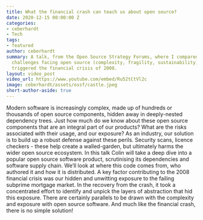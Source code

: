 ```yaml
---
title: What the financial crash can teach us about open source?
date: 2020-12-15 00:00:00 Z
categories:
- ceberhardt
- Tech
tags:
- featured
author: ceberhardt
summary: A talk, from the Open Source Strategy Forums, where I compared some of the
  challenges facing open source (complexity, fragility, sustainability) to those which
  triggered the financial crisis of 2008.
layout: video_post
video_url: https://www.youtube.com/embed/Ru52tCtVl2c
image: ceberhardt/assets/ossf/castle.jpeg
short-author-aside: true
---
```


Modern software is increasingly complex, made up of hundreds or thousands of open source components, hidden away in deeply-nested dependency trees. Just how much do we know about these open source components that are an integral part of our products? What are the risks associated with their usage, and our exposure? As an industry, our solution is to build up a robust defense against these perils. Security scans, licence checkers - these help create a walled-garden, but ultimately harms the wider open source ecosystem. In this talk Colin will take a deep dive into a popular open source software product, scrutinising its dependencies and software supply chain. We’ll look at where this code comes from, who authored it and how it is distributed. A key factor contributing to the 2008 financial crisis was our hidden and unwitting exposure to the failing subprime mortgage market. In the recovery from the crash, it took a concentrated effort to identify and unpick the layers of abstraction that hid this exposure. There are certainly parallels to be drawn with the complexity and exposure with open source software. And much like the financial crash, there is no simple solution!